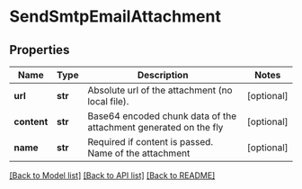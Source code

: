 # SendSmtpEmailAttachment

## Properties
Name | Type | Description | Notes
------------ | ------------- | ------------- | -------------
**url** | **str** | Absolute url of the attachment (no local file). | [optional] 
**content** | **str** | Base64 encoded chunk data of the attachment generated on the fly | [optional] 
**name** | **str** | Required if content is passed. Name of the attachment | [optional] 

[[Back to Model list]](../README.md#documentation-for-models) [[Back to API list]](../README.md#documentation-for-api-endpoints) [[Back to README]](../README.md)


